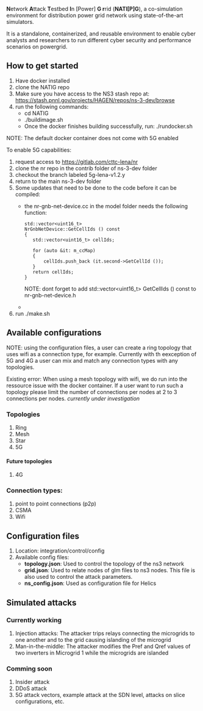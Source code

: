 **N**etwork **A**ttack **T**estbed **I**n [Power] **G
r**rid (**NATI[P]G**), a co-simulation environment for distribution power grid network using state-of-the-art simulators.

It is a standalone, containerized, and reusable environment to enable cyber analysts and researchers to run different cyber security and performance scenarios on powergrid.

## How to get started
1. Have docker installed
2. clone the NATIG repo
3. Make sure you have access to the NS3 stash repo at: https://stash.pnnl.gov/projects/HAGEN/repos/ns-3-dev/browse
4. run the following commands:
   - cd NATIG
   - ./buildimage.sh 
   - Once the docker finishes building successfully, run: ./rundocker.sh


NOTE: The default docker container does not come with 5G enabled


To enable 5G capabilities:
1. request access to https://gitlab.com/cttc-lena/nr
2. clone the nr repo in the contrib folder of ns-3-dev folder
3. checkout the branch labeled 5g-lena-v1.2.y
4. return to the main ns-3-dev folder
5. Some updates that need to be done to the code before it can be compiled:
   - the nr-gnb-net-device.cc in the model folder needs the following function:   
     ```
     std::vector<uint16_t>
     NrGnbNetDevice::GetCellIds () const
     {
	    std::vector<uint16_t> cellIds;
	
	    for (auto &it: m_ccMap)
	    {
		    cellIds.push_back (it.second->GetCellId ());
	    }
	    return cellIds;
     }
     ```
     
     NOTE: dont forget to add std::vector<uint16_t> GetCellIds () const to nr-gnb-net-device.h
   - 
7. run ./make.sh

   

## Available configurations

NOTE: using the configuration files, a user can create a ring topology that uses wifi as a connection type, for example. Currently with th eexception of 5G and 4G a user can mix and match any connection types with any topologies.

Existing error: When using a mesh topology with wifi, we do run into the ressource issue with the docker container. If a user want to run such a topology please limit the number of connections per nodes at 2 to 3 connections per nodes. *currently under investigation*

### Topologies
1. Ring
2. Mesh
3. Star
4. 5G
#### Future topologies
1. 4G

### Connection types:
1. point to point connections (p2p)
2. CSMA
3. Wifi

## Configuration files

1. Location: integration/control/config
2. Available config files:
   - **topology.json**: Used to control the topology of the ns3 network
   - **grid.json**: Used to relate nodes of glm files to ns3 nodes. This file is also used to control the attack parameters.
   - **ns_config.json**: Used as configuration file for Helics

## Simulated attacks

### Currently working
1. Injection attacks: The attacker trips relays connecting the microgrids to one another and to the grid causing islanding of the microgrid 
2. Man-in-the-middle: The attacker modifies the Pref and Qref values of two inverters in Microgrid 1 while the microgrids are islanded

### Comming soon
1. Insider attack
2. DDoS attack
3. 5G attack vectors, example attack at the SDN level, attacks on slice configurations, etc.
